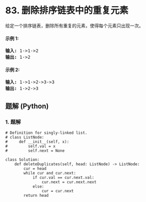 # 83. 删除排序链表中的重复元素
给定一个排序链表，删除所有重复的元素，使得每个元素只出现一次。

#### 示例 1:
<pre>
<strong>输入:</strong> 1->1->2
<strong>输出:</strong> 1->2
</pre>

#### 示例 2:
<pre>
<strong>输入:</strong> 1->1->2->3->3
<strong>输出:</strong> 1->2->3
</pre>

## 题解 (Python)

### 1. 题解
```Python3
# Definition for singly-linked list.
# class ListNode:
#     def __init__(self, x):
#         self.val = x
#         self.next = None

class Solution:
    def deleteDuplicates(self, head: ListNode) -> ListNode:
        cur = head
        while cur and cur.next:
            if cur.val == cur.next.val:
                cur.next = cur.next.next
            else:
                cur = cur.next
        return head
```
